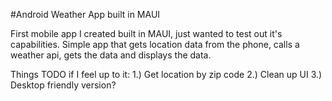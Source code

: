 #Android Weather App built in MAUI

First mobile app I created built in MAUI, just wanted to test out it's capabilities. Simple app that gets location data from the phone, calls a weather api, gets the data and displays the data.

Things TODO if I feel up to it: 
1.) Get location by zip code 
2.) Clean up UI
3.) Desktop friendly version?
